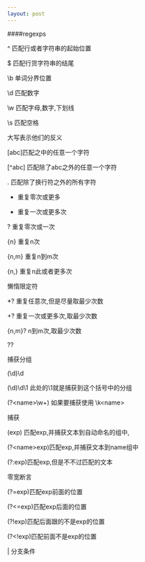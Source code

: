```yaml
---
layout: post
---
```


####regexps

^ 匹配行或者字符串的起始位置

$ 匹配行货字符串的结尾

\b 单词分界位置

\d 匹配数字

\w 匹配字母,数字,下划线

\s 匹配空格

大写表示他们的反义

[abc]匹配之中的任意一个字符

[^abc]  匹配除了abc之外的任意一个字符

. 匹配除了换行符之外的所有字符

* 重复零次或更多

+ 重复一次或更多次

? 重复零次或一次

{n} 重复n次

{n,m} 重复n到m次

{n,} 重复n此或者更多次

懒惰限定符

*? 重复任意次,但是尽量取最少次数

+? 重复一次或更多次,取最少次数

{n,m}? n到m次,取最少次数

?? 

捕获分组

(\d)\d

(\d)\d\1 此处的\1就是捕获到这个括号中的分组

(?<name\>\\w+)   如果要捕获使用 \k<name\>

捕获

(exp) 匹配exp,并捕获文本到自动命名的组中,

(?<name\>exp)匹配exp,并捕获文本到name组中

(?:exp)匹配exp,但是不不过匹配的文本

零宽断言

(?=exp)匹配exp前面的位置

(?<=exp)匹配exp后面的位置

(?!exp)匹配后面跟的不是exp的位置

(?<!exp)匹配前面不是exp的位置

| 分支条件

